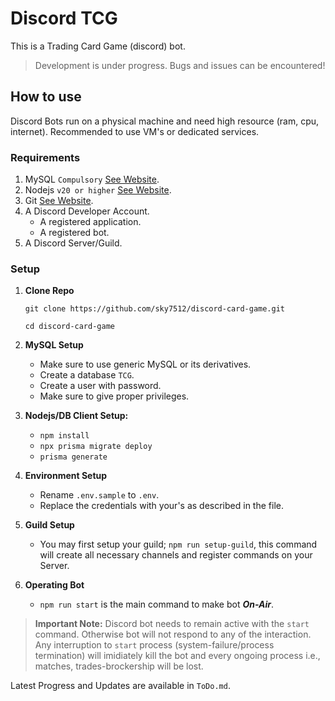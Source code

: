 # Discord TCG

This is a Trading Card Game (discord) bot.

> Development is under progress. Bugs and issues can be encountered!

## How to use

Discord Bots run on a physical machine and need high resource (ram, cpu, internet). Recommended to use VM's or dedicated services.

### Requirements

1. MySQL `Compulsory` [See Website](https://www.mysql.com/).
2. Nodejs `v20 or higher` [See Website](https://nodejs.org/en).
3. Git [See Website](https://git-scm.com/).
4. A Discord Developer Account.
   - A registered application.
   - A registered bot.
5. A Discord Server/Guild.

### Setup

1. **Clone Repo**

    `git clone https://github.com/sky7512/discord-card-game.git`

    `cd discord-card-game`

2. **MySQL Setup**
    - Make sure to use generic MySQL or its derivatives.
    - Create a database `TCG`.
    - Create a user with password.
    - Make sure to give proper privileges.

2. **Nodejs/DB Client Setup:**

    - `npm install`
    - `npx prisma migrate deploy`
    - `prisma generate`

3. **Environment Setup**
    - Rename `.env.sample` to `.env`.
    - Replace the credentials with your's as described in the file.
4. **Guild Setup**
   - You may first setup your guild; `npm run setup-guild`, this command will create all necessary channels and register commands on your Server.
5. **Operating Bot**
    - `npm run start` is the main command to make bot **_On-Air_**.
  
  > **Important Note:** Discord bot needs to remain active with the `start` command. Otherwise bot will not respond to any of the interaction. Any interruption to `start` process (system-failure/process termination) will imidiately kill the bot and every ongoing process i.e., matches, trades-brockership will be lost.



Latest Progress and Updates are available in `ToDo.md`.